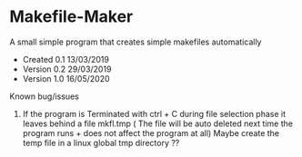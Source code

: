 # Makefile-Maker 
A small simple program that creates simple makefiles automatically

+ Created 0.1 13/03/2019
+ Version 0.2 29/03/2019
+ Version 1.0 16/05/2020

Known bug/issues
1) If the program is Terminated with ctrl + C during file selection phase it leaves behind 
a file mkfl.tmp ( The file will be auto deleted next time the program runs + does not affect
the program at all) Maybe create the temp file in a linux global tmp directory ??
